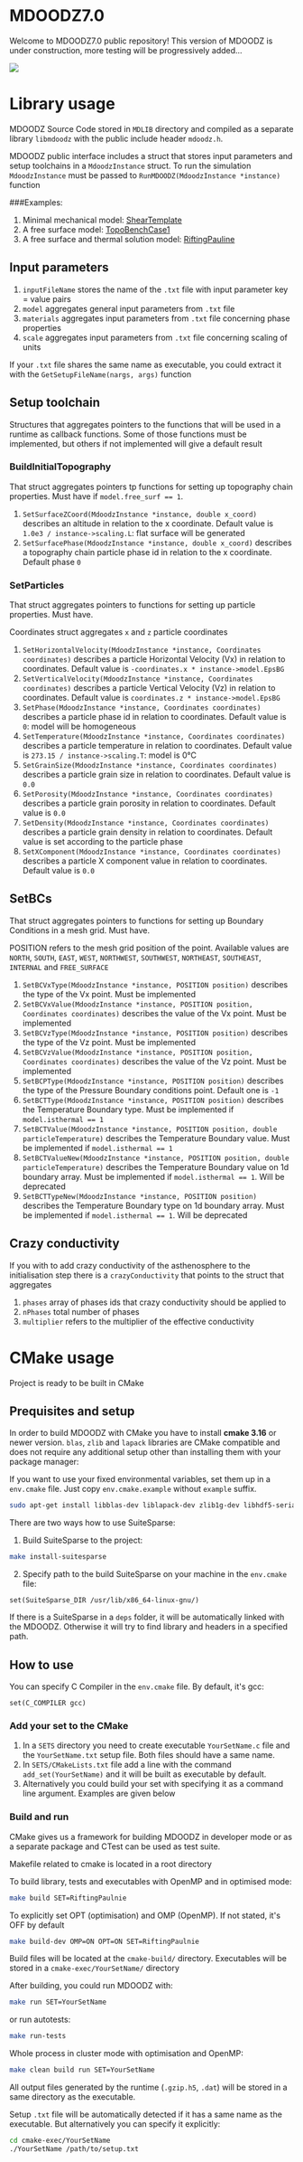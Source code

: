 # MDOODZ7.0

Welcome to MDOODZ7.0 public repository!
This version of MDOODZ is under construction, more testing will be progressively added...

![](/images/Compression_Symmetric.gif)

# Library usage

MDOODZ Source Code stored in `MDLIB` directory and compiled as a separate library `libmdoodz` 
with the public include header `mdoodz.h`.

MDOODZ public interface includes a struct that stores input parameters and setup toolchains in a `MdoodzInstance` struct.
To run the simulation `MdoodzInstance` must be passed to `RunMDOODZ(MdoodzInstance *instance)` function

###Examples:

1) Minimal mechanical model: [ShearTemplate](SETS/ShearTemplate.c)
2) A free surface model: [TopoBenchCase1](SETS/TopoBenchCase1.c)
3) A free surface and thermal solution model: [RiftingPauline](SETS/RiftingPauline.c)


## Input parameters

1) `inputFileName` stores the name of the `.txt` file with input parameter key = value pairs
2) `model` aggregates general input parameters from `.txt` file
3) `materials` aggregates input parameters from `.txt` file concerning phase properties
4) `scale` aggregates input parameters from `.txt` file concerning scaling of units

If your `.txt` file shares the same name as executable, 
you could extract it with the `GetSetupFileName(nargs, args)` function

## Setup toolchain

Structures that aggregates pointers to the functions that will be used in a runtime as callback functions.
Some of those functions must be implemented, but others if not implemented will give a default result

### BuildInitialTopography

That struct aggregates pointers tp functions for setting up topography chain properties. 
Must have if `model.free_surf == 1`.

1) `SetSurfaceZCoord(MdoodzInstance *instance, double x_coord)` describes an altitude in relation to the x coordinate. Default value is `1.0e3 / instance->scaling.L`:  flat surface will be generated
2) `SetSurfacePhase(MdoodzInstance *instance, double x_coord)` describes a topography chain particle phase id in relation to the x coordinate. Default phase `0`

### SetParticles

That struct aggregates pointers to functions for setting up particle properties.
Must have. 

Coordinates struct aggregates `x` and `z` particle coordinates

1) `SetHorizontalVelocity(MdoodzInstance *instance, Coordinates coordinates)` describes a particle Horizontal Velocity (Vx) in relation to coordinates. Default value is `-coordinates.x * instance->model.EpsBG`
2) `SetVerticalVelocity(MdoodzInstance *instance, Coordinates coordinates)` describes a particle Vertical Velocity (Vz) in relation to coordinates. Default value is `coordinates.z * instance->model.EpsBG`
3) `SetPhase(MdoodzInstance *instance, Coordinates coordinates)` describes a particle phase id in relation to coordinates. Default value is `0`: model will be homogeneous
4) `SetTemperature(MdoodzInstance *instance, Coordinates coordinates)` describes a particle temperature in relation to coordinates. Default value is `273.15 / instance->scaling.T`: model is 0°C
5) `SetGrainSize(MdoodzInstance *instance, Coordinates coordinates)` describes a particle grain size in relation to coordinates. Default value is `0.0`
6) `SetPorosity(MdoodzInstance *instance, Coordinates coordinates)` describes a particle grain porosity in relation to coordinates. Default value is `0.0`
7) `SetDensity(MdoodzInstance *instance, Coordinates coordinates)` describes a particle grain density in relation to coordinates. Default value is set according to the particle phase 
8) `SetXComponent(MdoodzInstance *instance, Coordinates coordinates)` describes a particle X component value in relation to coordinates. Default value is `0.0`

## SetBCs

That struct aggregates pointers to functions for setting up Boundary Conditions in a mesh grid.
Must have.

POSITION refers to the mesh grid position of the point. Available values are `NORTH`, `SOUTH`, `EAST`, `WEST`, `NORTHWEST`, `SOUTHWEST`, `NORTHEAST`, `SOUTHEAST`, `INTERNAL` and `FREE_SURFACE`

1) `SetBCVxType(MdoodzInstance *instance, POSITION position)` describes the type of the Vx point. Must be implemented
2) `SetBCVxValue(MdoodzInstance *instance, POSITION position, Coordinates coordinates)` describes the value of the Vx point. Must be implemented
3) `SetBCVzType(MdoodzInstance *instance, POSITION position)` describes the type of the Vz point. Must be implemented
4) `SetBCVzValue(MdoodzInstance *instance, POSITION position, Coordinates coordinates)` describes the value of the Vz point. Must be implemented
5) `SetBCPType(MdoodzInstance *instance, POSITION position)` describes the type of the Pressure Boundary conditions point. Default one is `-1`
6) `SetBCTType(MdoodzInstance *instance, POSITION position)` describes the Temperature Boundary type. Must be implemented if `model.isthermal == 1`
7) `SetBCTValue(MdoodzInstance *instance, POSITION position, double particleTemperature)` describes the Temperature Boundary value. Must be implemented if `model.isthermal == 1`
8) `SetBCTValueNew(MdoodzInstance *instance, POSITION position, double particleTemperature)` describes the Temperature Boundary value on 1d boundary array. Must be implemented if `model.isthermal == 1`. Will be deprecated
9) `SetBCTTypeNew(MdoodzInstance *instance, POSITION position)` describes the Temperature Boundary type on 1d boundary array. Must be implemented if `model.isthermal == 1`. Will be deprecated

## Crazy conductivity

If you with to add crazy conductivity of the asthenosphere to the initialisation step 
there is a `crazyConductivity` that points to the struct that aggregates 
1) `phases` array of phases ids that crazy conductivity should be applied to
2) `nPhases` total number of phases
3) `multiplier` refers to the multiplier of the effective conductivity

# CMake usage

Project is ready to be built in CMake

## Prequisites and setup

In order to build MDOODZ with CMake you have to install **cmake 3.16** or newer version.
`blas`, `zlib` and `lapack`  libraries are CMake compatible and does not require any additional setup other than installing them with your package manager:

If you want to use your fixed environmental variables, set them up in a `env.cmake` file. Just copy `env.cmake.example` 
without `example` suffix.

```bash
sudo apt-get install libblas-dev liblapack-dev zlib1g-dev libhdf5-serial-dev
```

There are two ways how to use SuiteSparse:

1) Build SuiteSparse to the project:

```bash
make install-suitesparse
```

2) Specify path to the build SuiteSparse on your machine in the `env.cmake` file:

```code
set(SuiteSparse_DIR /usr/lib/x86_64-linux-gnu/)
```

If there is a SuiteSparse in a `deps` folder, it will be automatically linked with the MDOODZ. 
Otherwise it will try to find library and headers in a specified path.

## How to use

You can specify C Compiler in the `env.cmake` file. By default, it's gcc:

```code
set(C_COMPILER gcc)
```

### Add your set to the CMake

1) In a `SETS` directory you need to create executable `YourSetName.c` file and the `YourSetName.txt` setup file. Both files should have a same name.
2) In `SETS/CMakeLists.txt` file add a line with the command `add_set(YourSetName)` and it will be built as executable by default. 
3) Alternatively you could build your set with specifying it as a command line argument. Examples are given below 


### Build and run

CMake gives us a framework for building MDOODZ in developer mode or as a separate package and CTest can be used as test suite.

Makefile related to cmake is located in a root directory

To build library, tests and executables with OpenMP and in optimised mode:

```bash
make build SET=RiftingPaulnie
```

To explicitly set OPT (optimisation) and OMP (OpenMP). If not stated, it's OFF by default

```bash
make build-dev OMP=ON OPT=ON SET=RiftingPaulnie
```

Build files will be located at the `cmake-build/` directory.
Executables will be stored in a `cmake-exec/YourSetName/` directory

After building, you could run MDOODZ with:
```bash
make run SET=YourSetName
```

or run autotests:
```bash
make run-tests
```

Whole process in cluster mode with optimisation and OpenMP:

```bash
make clean build run SET=YourSetName
```

All output files generated by the runtime (`.gzip.h5`, `.dat`) will be stored in a same directory as the executable.

Setup `.txt` file will be automatically detected if it has a same name as the executable. But alternatively you can specify it explicitly:

```bash
cd cmake-exec/YourSetName
./YourSetName /path/to/setup.txt
```